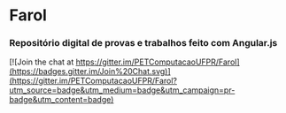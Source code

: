 # Farol
### Repositório digital de provas e trabalhos feito com Angular.js

[![Join the chat at https://gitter.im/PETComputacaoUFPR/Farol](https://badges.gitter.im/Join%20Chat.svg)](https://gitter.im/PETComputacaoUFPR/Farol?utm_source=badge&utm_medium=badge&utm_campaign=pr-badge&utm_content=badge)
